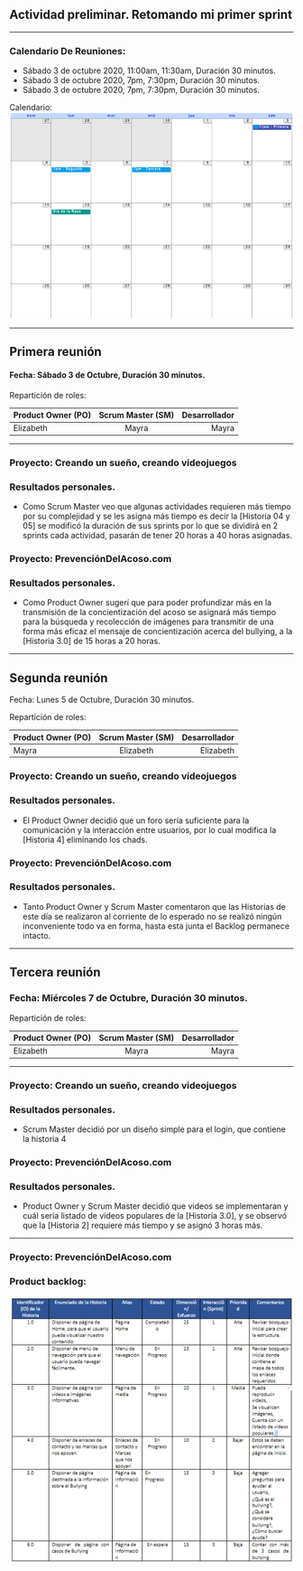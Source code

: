 ## Actividad preliminar. Retomando mi primer sprint

***

### Calendario De Reuniones:
* Sábado 3 de octubre 2020, 11:00am, 11:30am, Duración 30 minutos.
* Sábado 3 de octubre 2020, 7pm, 7:30pm, Duración 30 minutos.
* Sábado 3 de octubre 2020, 7pm, 7:30pm, Duración 30 minutos.

Calendario: 
![calendario](./reunion.PNG "Calendario De Reuniones")
***
## Primera reunión 

#### Fecha: Sábado 3 de Octubre, Duración 30 minutos.

Repartición de roles:     

| Product Owner (PO)       | Scrum Master (SM)          | Desarrollador  |
| ------------- |:-------------:| -----:|
| Elizabeth     | Mayra | Mayra |

*** 
### Proyecto: Creando un sueño, creando videojuegos
### Resultados personales.

* Como Scrum Master veo que algunas actividades requieren más tiempo por su complejidad y se les asigna más tiempo es decir la [Historia 04 y 05] se modificó la duración de sus sprints por lo que se dividirá en 2 sprints cada actividad, pasarán de tener 20 horas a 40 horas asignadas.

### Proyecto: PrevenciónDelAcoso.com
### Resultados personales.

* Como Product Owner sugerí que para poder profundizar más en la transmisión de la concientización del acoso se asignará más tiempo para la búsqueda y recolección de imágenes para transmitir de una forma más eficaz el mensaje de concientización acerca del bullying, a la [Historia 3.0] de 15 horas a 20 horas.

***

## Segunda reunión
Fecha: Lunes 5 de Octubre, Duración 30 minutos.

Repartición de roles:     

| Product Owner (PO)       | Scrum Master (SM)          | Desarrollador  |
| ------------- |:-------------:| -----:|
| Mayra     | Elizabeth | Elizabeth |

### Proyecto: Creando un sueño, creando videojuegos
### Resultados personales.

* El Product Owner decidió que un foro sería suficiente para la comunicación y la interacción entre usuarios, por lo cual modifica la [Historia 4] eliminando los chads.

### Proyecto: PrevenciónDelAcoso.com
### Resultados personales.

* Tanto Product Owner y Scrum Master comentaron que las Historias de este día se realizaron al corriente de lo esperado no se realizó ningún inconveniente todo va en forma, hasta esta junta el Backlog permanece intacto.

***

## Tercera reunión
### Fecha: Miércoles 7 de Octubre, Duración 30 minutos.

Repartición de roles:     

| Product Owner (PO)       | Scrum Master (SM)          | Desarrollador  |
| ------------- |:-------------:| -----:|
| Elizabeth     | Mayra | Mayra |

***

### Proyecto: Creando un sueño, creando videojuegos
### Resultados personales.

* Scrum Master decidió por un diseño simple para el login, que contiene la historia 4


### Proyecto: PrevenciónDelAcoso.com
### Resultados personales.

* Product Owner y Scrum Master decidió que videos se implementaran y cuál sería listado de videos populares de la [Historia 3.0], y se observó que la [Historia 2] requiere más tiempo y se asignó 3 horas más.

***

### Proyecto: PrevenciónDelAcoso.com

### Product backlog:

![backlogEli](./backlogEli.PNG "backlogEli")